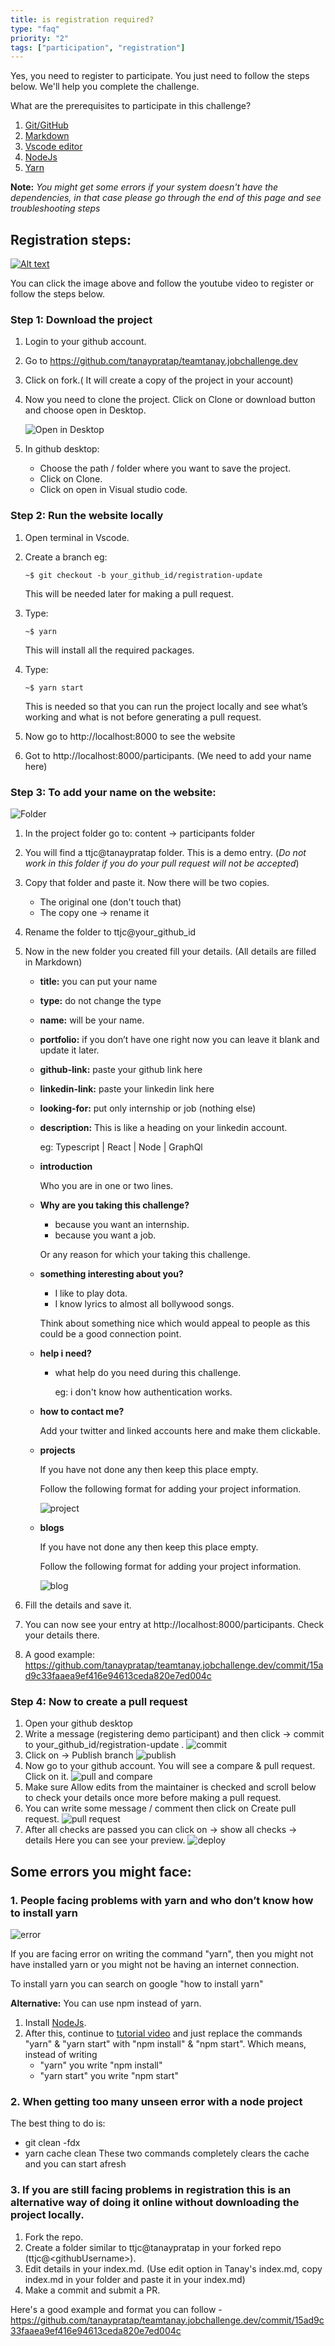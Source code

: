 ```yaml
---
title: is registration required?
type: "faq"
priority: "2"
tags: ["participation", "registration"]
---
```


Yes, you need to register to participate. You just need to follow the steps below. We'll help you complete the challenge.

What are the prerequisites to participate in this challenge?

1. [Git/GitHub](https://www.youtube.com/watch?v=jUxy4WNdc0s&t=3244s)
2. [Markdown](https://guides.github.com/features/mastering-markdown/)
3. [Vscode editor](https://code.visualstudio.com/)
4. [NodeJs](https://nodejs.org/en/
)
5. [Yarn](https://classic.yarnpkg.com/en/docs/install/ 
)

**Note:**  _You might get some errors if your system doesn't have the dependencies, in that case please go through the end of this page and see troubleshooting steps_

## Registration steps:
[![Alt text](https://img.youtube.com/vi/QzjgBj9oaAA/0.jpg)](https://www.youtube.com/watch?v=QzjgBj9oaAA&t=479s)

You can click the image above and follow the youtube video to register or follow the steps below.

### Step 1: Download the project
1. Login to your github account.
2. Go to https://github.com/tanaypratap/teamtanay.jobchallenge.dev
 3. Click on fork.( It will create a copy of the project in your account)
 4. Now you need to clone the project. Click on Clone or download button and choose open in Desktop.
 
    ![Open in Desktop](../../assets/reg1-open-desktop.png)
5. In github desktop:
    * Choose the path / folder where you want to save the  project.
    * Click on Clone.
    * Click on open in Visual studio code.


### Step 2: Run the website locally
1. Open terminal in Vscode.
2. Create a branch eg:
    ```console
    ~$ git checkout -b your_github_id/registration-update
    ```
    This will be needed later for making a pull request.
3. Type:
    ```console
    ~$ yarn
    ```
    This will install all the required packages.
    
4. Type: 
    ```console
    ~$ yarn start
    ```
    This is needed so that you can run the project locally and see what’s working and what is not before generating a pull request.
5. Now go to http://localhost:8000 to see the website
6. Got to  http://localhost:8000/participants. (We need to add your name here)

### Step 3: To add your name on the website:
![Folder](../../assets/reg2-folder.png)
1. In the project folder go to: content -> participants folder
2. You will find a ttjc@tanaypratap folder. This is a demo entry. (_Do not work in this folder if you do your pull request will not be accepted_)
3. Copy that folder and paste it. Now there will be two copies. 
    * The original one (don't touch that)
    * The copy one -> rename it
4. Rename the folder to ttjc@your\_github_id 
5. Now in the new folder you created fill your details. (All details are filled in Markdown)
    * **title:** you can put your name
    * **type:** do not change the type
    * **name:** will be your name.
    * **portfolio:** if you don’t have one right now you can leave it blank and update it later.
    * **github-link:** paste your github link here
    * **linkedin-link:** paste your linkedin link here
    * **looking-for:** put only internship or job (nothing else) 
    * **description:** This is like a heading on your linkedin account. 
    
        eg: Typescript | React | Node | GraphQl

    * **introduction** 
        
        Who you are in one or two lines.

    * **Why are you taking this challenge?**
        - because you want an internship.
        - because you want a job.

        Or any reason for which your taking this challenge.
    * **something interesting about you?**
        - I like to play dota.
        - I know lyrics to almost all bollywood songs.

        Think about something nice which would appeal to people as this could be a good connection point.
    * **help i need?**  
        - what help do you need during this challenge.
            
            eg: i don't know how authentication works.
    * **how to contact me?** 
    
        Add your twitter and linked accounts here and make them clickable.
    * **projects**

        If you have not done any then keep this place empty.
        
        Follow the following format for adding your project information.

        ![project](../../assets/reg3-projects.png)

    * **blogs**

        If you have not done any then keep this place empty.
        
        Follow the following format for adding your project information.

        ![blog](../../assets/reg4-blogs.png)

6. Fill the details and save it.
7. You can now see your entry at http://localhost:8000/participants. Check your details there.
8. A good example: 
https://github.com/tanaypratap/teamtanay.jobchallenge.dev/commit/15ad9c33faaea9ef416e94613ceda820e7ed004c

### Step 4: Now to create a pull request
1. Open your github desktop 
2.  Write a message (registering demo participant) and then click -> commit  to    your\_github_id/registration-update . 
![commit](../../assets/reg5-commit.png)
3. Click on -> Publish branch
![publish](../../assets/reg6-publish.png)
4. Now go to your github account. You will see a compare & pull request. Click on it.
![pull and compare](../../assets/reg7-compare-and-pull.png)
5. Make sure Allow edits from the maintainer  is checked and scroll below to check your details once more before making a pull request.
6. You can write some message / comment then click on Create pull request.
![pull request](../../assets/reg8-pull.png)
7. After all checks are passed you can click on -> show all checks -> details Here you   can see your preview.
![deploy](../../assets/reg9-deploy.png)


## Some errors you might face:

### 1. People facing problems with yarn and who don’t know how to install yarn
![error](../../assets/reg10-error-1.png)

If you are facing error on writing the command "yarn", then you might not have installed yarn or you might not be having an internet connection.

To install yarn you can search on google "how to install yarn"

**Alternative:**
You can use npm instead of yarn.

1. Install [NodeJs](https://nodejs.org/en/).
2. After this, continue to [tutorial video](https://www.youtube.com/watch?v=QzjgBj9oaAA&t=479s) and just replace the commands "yarn" & "yarn start" with "npm install" & "npm start".
Which means, instead of writing
    * "yarn" you write "npm install"
    * "yarn start" you write "npm start"

### 2. When getting too many unseen error with a node project 
The best thing to do is:
- git clean -fdx
- yarn cache clean
These two commands completely clears the cache and you can start afresh

### 3. If you are still facing problems in registration this is an alternative way of doing it online without downloading the project locally.
1. Fork the repo.
2. Create a folder similar to ttjc@tanaypratap in your forked repo (ttjc@\<githubUsername>).
3. Edit details in your index.md. 
(Use edit option in Tanay's index.md, copy index.md in your folder and paste it in your index.md)
4. Make a commit and submit a PR.

Here's a good example and format you can follow - https://github.com/tanaypratap/teamtanay.jobchallenge.dev/commit/15ad9c33faaea9ef416e94613ceda820e7ed004c
